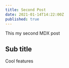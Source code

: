 ```yaml
---
title: Second Post
date: 2021-01-14T14:22:00Z
published: true
---
```


This my second MDX post

## Sub title

Cool features
